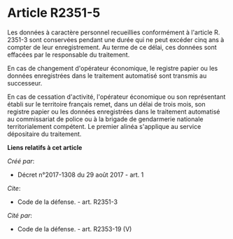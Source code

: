 # Article R2351-5

Les données à caractère personnel recueillies conformément à l'article R. 2351-3 sont conservées pendant une durée qui ne
peut excéder cinq ans à compter de leur enregistrement. Au terme de ce délai, ces données sont effacées par le responsable du
traitement.

En cas de changement d'opérateur économique, le registre papier ou les données enregistrées dans le traitement automatisé
sont transmis au successeur.

En cas de cessation d'activité, l'opérateur économique ou son représentant établi sur le territoire français remet, dans un
délai de trois mois, son registre papier ou les données enregistrées dans le traitement automatisé au commissariat de police
ou à la brigade de gendarmerie nationale territorialement compétent. Le premier alinéa s'applique au service dépositaire du
traitement.

**Liens relatifs à cet article**

_Créé par_:

  - Décret n°2017-1308 du 29 août 2017 - art. 1

_Cite_:

  - Code de la défense. - art. R2351-3

_Cité par_:

  - Code de la défense. - art. R2353-19 (V)
